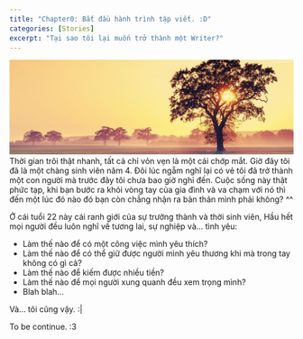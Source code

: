 ```yaml
---
title: "Chapter0: Bắt đầu hành trình tập viết. :D"
categories: [Stories]
excerpt: "Tại sao tôi lại muốn trở thành một Writer?"
---
```

<center>
  <img src="/assets/images/stories/chapter0/chapter0.jpg">
</center>
Thời gian trôi thật nhanh, tất cả chỉ vỏn vẹn là một cái chớp mắt.
Giờ đây tôi đã là một chàng sinh viên năm 4. Đôi lúc ngẵm nghĩ lại có vẻ tôi đã trở thành một con người mà trước đây tôi chưa bao giờ nghỉ đến. Cuộc sống này thật phức tạp, khi bạn bước ra khỏi vòng tay của gia đình và va chạm với nó thì đến một lúc đó nào đó bạn còn chẳng nhận ra bản thân mình phải không? ^^

Ở cái tuổi 22 này cái ranh giới của sự trưởng thành và thời sinh viên, Hầu hết mọi người đều luôn nghĩ về tương lai, sự nghiệp và... tình yêu:

* Làm thế nào để có một công việc mình yêu thích?
* Làm thế nào để có thể giữ được người mình yêu thương khi mà trong tay không có gì cả?
* Làm thế nào để kiếm được nhiều tiền?
* Làm thế nào để mọi người xung quanh đều xem trọng mình?
* Blah blah...

Và... tôi cũng vậy. :|

To be continue. :3  

